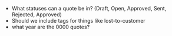 - What statuses can a quote be in? (Draft, Open, Approved, Sent, Rejected, Approved)
- Should we include tags for things like lost-to-customer
- what year are the 0000 quotes? 